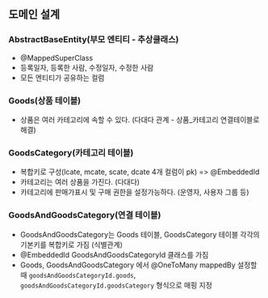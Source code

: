 ## 도메인 설계

### AbstractBaseEntity(부모 엔티티 - 추상클래스)
- @MappedSuperClass
- 등록일자, 등록한 사람, 수정일자, 수정한 사람
- 모든 엔티티가 공유하는 컬럼

### Goods(상품 테이블)
- 상품은 여러 카테고리에 속할 수 있다. (다대다 관계 - 상품_카테고리 연결테이블로 해결)

### GoodsCategory(카테고리 테이블)
- 복합키로 구성(lcate, mcate, scate, dcate 4개 컬럼이 pk) => @EmbeddedId
- 카테고리는 여러 상품을 가진다. (다대다)
- 카테고리에 판매가표시 및 구매 권한을 설정가능하다. (운영자, 사용자 그룹 등)

### GoodsAndGoodsCategory(연결 테이블)
- GoodsAndGoodsCategory는 Goods 테이블, GoodsCategory 테이블 각각의 기본키를 복합키로 가짐 (식별관계)
- @EmbeddedId GoodsAndGoodsCategoryId 클래스를 가짐
- Goods, GoodsAndGoodsCategory 에서 @OneToMany mappedBy 설정할 때 `goodsAndGoodsCategoryId.goods`, `goodsAndGoodsCategoryId.goodsCategory` 형식으로 매핑 지정